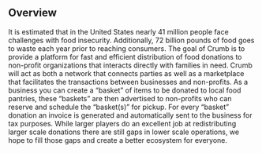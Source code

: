 ## Overview

It is estimated that in the United States nearly 41 million people face challenges with food insecurity. Additionally, 72 billion pounds of food goes to waste each year prior to reaching consumers. The goal of Crumb is to provide a platform for fast and efficient distribution of food donations to non-profit organizations that interacts directly with families in need. Crumb will act as both a network that connects parties as well as a marketplace that facilitates the transactions between businesses and non-profits. As a business you can create a “basket” of items to be donated to local food pantries, these “baskets” are then advertised to non-profits who can reserve and schedule the “basket(s)” for pickup. For every “basket” donation an invoice is generated and automatically sent to the business for tax purposes. While larger players do an excellent job at redistributing larger scale donations there are still gaps in lower scale operations, we hope to fill those gaps and create a better ecosystem for everyone.
